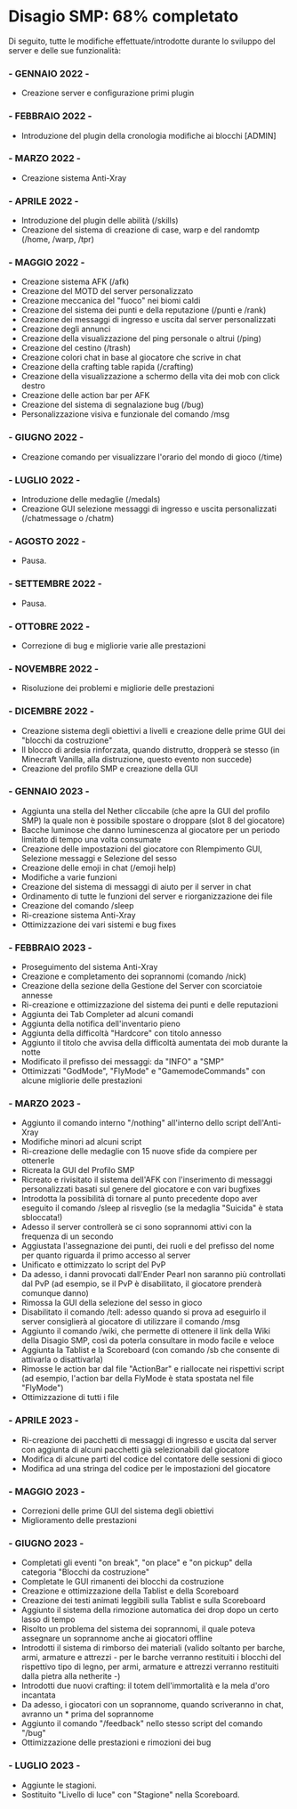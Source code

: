 #  Disagio SMP: 68% completato
  Di seguito, tutte le modifiche effettuate/introdotte durante lo sviluppo del server e delle sue funzionalità:
  
### - GENNAIO 2022 -
- Creazione server e configurazione primi plugin

### - FEBBRAIO 2022 -
- Introduzione del plugin della cronologia modifiche ai blocchi [ADMIN]

### - MARZO 2022 -
- Creazione sistema Anti-Xray

### - APRILE 2022 -
- Introduzione del plugin delle abilità (/skills)
- Creazione del sistema di creazione di case, warp e del randomtp (/home, /warp, /tpr) 

### - MAGGIO 2022 -
- Creazione sistema AFK (/afk)
- Creazione del MOTD del server personalizzato
- Creazione meccanica del "fuoco" nei biomi caldi
- Creazione del sistema dei punti e della reputazione (/punti e /rank)
- Creazione dei messaggi di ingresso e uscita dal server personalizzati
- Creazione degli annunci
- Creazione della visualizzazione del ping personale o altrui (/ping)
- Creazione del cestino (/trash)
- Creazione colori chat in base al giocatore che scrive in chat
- Creazione della crafting table rapida (/crafting)
- Creazione della visualizzazione a schermo della vita dei mob con click destro
- Creazione delle action bar per AFK
- Creazione del sistema di segnalazione bug (/bug)
- Personalizzazione visiva e funzionale del comando /msg 

### - GIUGNO 2022 -
- Creazione comando per visualizzare l'orario del mondo di gioco (/time)

### - LUGLIO 2022 -
- Introduzione delle medaglie (/medals)
- Creazione GUI selezione messaggi di ingresso e uscita personalizzati (/chatmessage o /chatm)

### - AGOSTO 2022 -
- Pausa.

### - SETTEMBRE 2022 -
- Pausa.

### - OTTOBRE 2022 -
- Correzione di bug e migliorie varie alle prestazioni

### - NOVEMBRE 2022 -
- Risoluzione dei problemi e migliorie delle prestazioni

### - DICEMBRE 2022 -
- Creazione sistema degli obiettivi a livelli e creazione delle prime GUI dei "blocchi da costruzione"
- Il blocco di ardesia rinforzata, quando distrutto, dropperà se stesso (in Minecraft Vanilla, alla distruzione, questo evento non succede)
- Creazione del profilo SMP e creazione della GUI 

### - GENNAIO 2023 -
- Aggiunta una stella del Nether cliccabile (che apre la GUI del profilo SMP) la quale non è possibile spostare o droppare (slot 8 del giocatore)
- Bacche luminose che danno luminescenza al giocatore per un periodo limitato di tempo una volta consumate
- Creazione delle impostazioni del giocatore con RIempimento GUI, Selezione messaggi e Selezione del sesso
- Creazione delle emoji in chat (/emoji help)
- Modifiche a varie funzioni
- Creazione del sistema di messaggi di aiuto per il server in chat
- Ordinamento di tutte le funzioni del server e riorganizzazione dei file
- Creazione del comando /sleep
- Ri-creazione sistema Anti-Xray
- Ottimizzazione dei vari sistemi e bug fixes 

### - FEBBRAIO 2023 -
- Proseguimento del sistema Anti-Xray
- Creazione e completamento dei soprannomi (comando /nick)
- Creazione della sezione della Gestione del Server con scorciatoie annesse
- Ri-creazione e ottimizzazione del sistema dei punti e delle reputazioni
- Aggiunta dei Tab Completer ad alcuni comandi
- Aggiunta della notifica dell'inventario pieno
- Aggiunta della difficoltà "Hardcore" con titolo annesso
- Aggiunto il titolo che avvisa della difficoltà aumentata dei mob durante la notte
- Modificato il prefisso dei messaggi: da "INFO" a "SMP"
- Ottimizzati "GodMode", "FlyMode" e "GamemodeCommands" con alcune migliorie delle prestazioni

### - MARZO 2023 -
- Aggiunto il comando interno "/nothing" all'interno dello script dell'Anti-Xray
- Modifiche minori ad alcuni script
- Ri-creazione delle medaglie con 15 nuove sfide da compiere per ottenerle
- Ricreata la GUI del Profilo SMP
- Ricreato e rivisitato il sistema dell'AFK con l'inserimento di messaggi personalizzati basati sul genere del giocatore e con vari bugfixes
- Introdotta la possibilità di tornare al punto precedente dopo aver eseguito il comando /sleep al risveglio (se la medaglia "Suicida" è stata sbloccata!)
- Adesso il server controllerà se ci sono soprannomi attivi con la frequenza di un secondo
- Aggiustata l'assegnazione dei punti, dei ruoli e del prefisso del nome per quanto riguarda il primo accesso al server
- Unificato e ottimizzato lo script del PvP
- Da adesso, i danni provocati dall'Ender Pearl non saranno più controllati dal PvP (ad esempio, se il PvP è disabilitato, il giocatore prenderà comunque danno)
- Rimossa la GUI della selezione del sesso in gioco
- Disabilitato il comando /tell: adesso quando si prova ad eseguirlo il server consiglierà al giocatore di utilizzare il comando /msg
- Aggiunto il comando /wiki, che permette di ottenere il link della Wiki della Disagio SMP, così da poterla consultare in modo facile e veloce
- Aggiunta la Tablist e la Scoreboard (con comando /sb che consente di attivarla o disattivarla)
- Rimosse le action bar dal file "ActionBar" e riallocate nei rispettivi script (ad esempio, l'action bar della FlyMode è stata spostata nel file "FlyMode")
- Ottimizzazione di tutti i file

### - APRILE 2023 -
- Ri-creazione dei pacchetti di messaggi di ingresso e uscita dal server con aggiunta di alcuni pacchetti già selezionabili dal giocatore
- Modifica di alcune parti del codice del contatore delle sessioni di gioco
- Modifica ad una stringa del codice per le impostazioni del giocatore

### - MAGGIO 2023 -
- Correzioni delle prime GUI del sistema degli obiettivi
- Miglioramento delle prestazioni

### - GIUGNO 2023 -
- Completati gli eventi "on break", "on place" e "on pickup" della categoria "Blocchi da costruzione"
- Completate le GUI rimanenti dei blocchi da costruzione
- Creazione e ottimizzazione della Tablist e della Scoreboard
- Creazione dei testi animati leggibili sulla Tablist e sulla Scoreboard
- Aggiunto il sistema della rimozione automatica dei drop dopo un certo lasso di tempo
- Risolto un problema del sistema dei soprannomi, il quale poteva assegnare un soprannome anche ai giocatori offline
- Introdotti il sistema di rimborso dei materiali (valido soltanto per barche, armi, armature e attrezzi - per le barche verranno restituiti i blocchi del rispettivo tipo di legno, per armi, armature e attrezzi verranno restituiti dalla pietra alla netherite -)
- Introdotti due nuovi crafting: il totem dell'immortalità e la mela d'oro incantata
- Da adesso, i giocatori con un soprannome, quando scriveranno in chat, avranno un * prima del soprannome
- Aggiunto il comando "/feedback" nello stesso script del comando "/bug"
- Ottimizzazione delle prestazioni e rimozioni dei bug

### - LUGLIO 2023 -
- Aggiunte le stagioni.
- Sostituito "Livello di luce" con "Stagione" nella Scoreboard.

